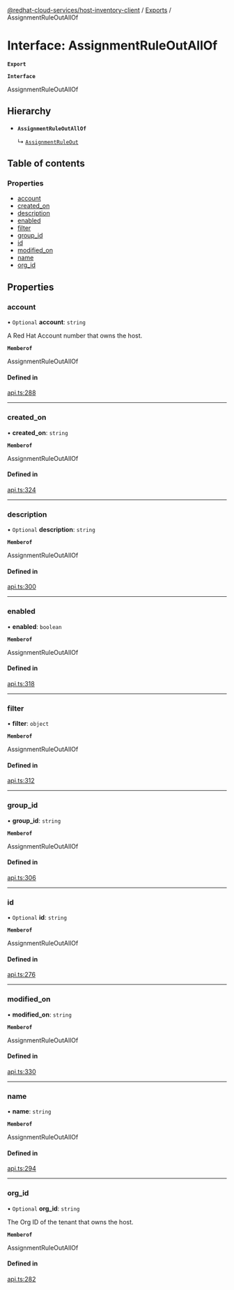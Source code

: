 [@redhat-cloud-services/host-inventory-client](../README.md) / [Exports](../modules.md) / AssignmentRuleOutAllOf

# Interface: AssignmentRuleOutAllOf

**`Export`**

**`Interface`**

AssignmentRuleOutAllOf

## Hierarchy

- **`AssignmentRuleOutAllOf`**

  ↳ [`AssignmentRuleOut`](AssignmentRuleOut.md)

## Table of contents

### Properties

- [account](AssignmentRuleOutAllOf.md#account)
- [created\_on](AssignmentRuleOutAllOf.md#created_on)
- [description](AssignmentRuleOutAllOf.md#description)
- [enabled](AssignmentRuleOutAllOf.md#enabled)
- [filter](AssignmentRuleOutAllOf.md#filter)
- [group\_id](AssignmentRuleOutAllOf.md#group_id)
- [id](AssignmentRuleOutAllOf.md#id)
- [modified\_on](AssignmentRuleOutAllOf.md#modified_on)
- [name](AssignmentRuleOutAllOf.md#name)
- [org\_id](AssignmentRuleOutAllOf.md#org_id)

## Properties

### account

• `Optional` **account**: `string`

A Red Hat Account number that owns the host.

**`Memberof`**

AssignmentRuleOutAllOf

#### Defined in

[api.ts:288](https://github.com/RedHatInsights/javascript-clients/blob/master/packages/host-inventory/api.ts#L288)

___

### created\_on

• **created\_on**: `string`

**`Memberof`**

AssignmentRuleOutAllOf

#### Defined in

[api.ts:324](https://github.com/RedHatInsights/javascript-clients/blob/master/packages/host-inventory/api.ts#L324)

___

### description

• `Optional` **description**: `string`

**`Memberof`**

AssignmentRuleOutAllOf

#### Defined in

[api.ts:300](https://github.com/RedHatInsights/javascript-clients/blob/master/packages/host-inventory/api.ts#L300)

___

### enabled

• **enabled**: `boolean`

**`Memberof`**

AssignmentRuleOutAllOf

#### Defined in

[api.ts:318](https://github.com/RedHatInsights/javascript-clients/blob/master/packages/host-inventory/api.ts#L318)

___

### filter

• **filter**: `object`

**`Memberof`**

AssignmentRuleOutAllOf

#### Defined in

[api.ts:312](https://github.com/RedHatInsights/javascript-clients/blob/master/packages/host-inventory/api.ts#L312)

___

### group\_id

• **group\_id**: `string`

**`Memberof`**

AssignmentRuleOutAllOf

#### Defined in

[api.ts:306](https://github.com/RedHatInsights/javascript-clients/blob/master/packages/host-inventory/api.ts#L306)

___

### id

• `Optional` **id**: `string`

**`Memberof`**

AssignmentRuleOutAllOf

#### Defined in

[api.ts:276](https://github.com/RedHatInsights/javascript-clients/blob/master/packages/host-inventory/api.ts#L276)

___

### modified\_on

• **modified\_on**: `string`

**`Memberof`**

AssignmentRuleOutAllOf

#### Defined in

[api.ts:330](https://github.com/RedHatInsights/javascript-clients/blob/master/packages/host-inventory/api.ts#L330)

___

### name

• **name**: `string`

**`Memberof`**

AssignmentRuleOutAllOf

#### Defined in

[api.ts:294](https://github.com/RedHatInsights/javascript-clients/blob/master/packages/host-inventory/api.ts#L294)

___

### org\_id

• `Optional` **org\_id**: `string`

The Org ID of the tenant that owns the host.

**`Memberof`**

AssignmentRuleOutAllOf

#### Defined in

[api.ts:282](https://github.com/RedHatInsights/javascript-clients/blob/master/packages/host-inventory/api.ts#L282)
